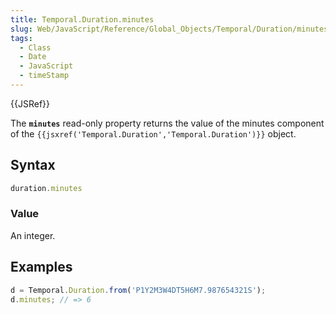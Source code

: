 ```yaml
---
title: Temporal.Duration.minutes
slug: Web/JavaScript/Reference/Global_Objects/Temporal/Duration/minutes
tags:
  - Class
  - Date
  - JavaScript
  - timeStamp
---
```

{{JSRef}}

<p class="summary"><span class="seoSummary">The <strong><code>minutes</code></strong> read-only property returns the value of the minutes component of the <code>{{jsxref('Temporal.Duration','Temporal.Duration')}}</code> object.</span></p>

## Syntax

```js
duration.minutes
```

### Value

An integer.

## Examples

```js
d = Temporal.Duration.from('P1Y2M3W4DT5H6M7.987654321S');
d.minutes; // => 6
```

